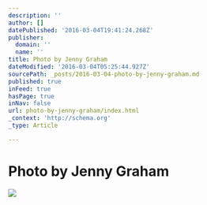 ```yaml
---
description: ''
author: []
datePublished: '2016-03-04T19:41:24.268Z'
publisher:
  domain: ''
  name: ''
title: Photo by Jenny Graham
dateModified: '2016-03-04T05:25:44.927Z'
sourcePath: _posts/2016-03-04-photo-by-jenny-graham.md
published: true
inFeed: true
hasPage: true
inNav: false
url: photo-by-jenny-graham/index.html
_context: 'http://schema.org'
_type: Article

---
```

# Photo by Jenny Graham
![](https://the-grid-user-content.s3-us-west-2.amazonaws.com/78b17640-ed1b-4291-a641-6afc5300dd3d.png)